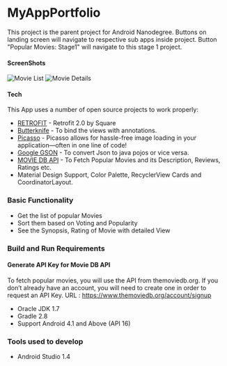 # MyAppPortfolio
This project is the parent project for Android Nanodegree.
Buttons on landing screen will navigate to respective sub apps inside project.
Button "Popular Movies: Stage1" will navigate to this stage 1 project.

#### ScreenShots

![Movie List](/screenshots/landing.png?raw=true "Movie List")
![Movie Details](/screenshots/movie_detail.png?raw=true "Movie Details")

#### Tech

This App uses a number of open source projects to work properly:

* [RETROFIT] - Retrofit 2.0 by Square
* [Butterknife] - To bind the views with annotations.
* [Picasso] - Picasso allows for hassle-free image loading in your application—often in one line of code!
* [Google GSON] - To convert Json to java pojos or vice versa.
* [MOVIE DB API] - To Fetch Popular Movies and its Description, Reviews, Ratings etc.
* Material Design Support, Color Palette, RecyclerView Cards and CoordinatorLayout.


### Basic Functionality
* Get the list of popular Movies
* Sort them based on Voting and Popularity
* See the Synopsis, Rating of Movie with detailed View

### Build and Run Requirements

#### Generate API Key for Movie DB API

To fetch popular movies, you will use the API from themoviedb.org.
If you don’t already have an account, you will need to create one in order to request an API Key.
URL : https://www.themoviedb.org/account/signup


* Oracle JDK 1.7
* Gradle 2.8
* Support Android 4.1 and Above (API 16)




### Tools used to develop
* Android Studio 1.4

[RETROFIT]: <http://square.github.io/retrofit/>
[Google GSON]: <https://github.com/google/gson>
[MOVIE DB API]: <https://www.themoviedb.org/>
[Picasso]: <http://square.github.io/picasso>
[Butterknife]: <http://jakewharton.github.io/butterknife/>
